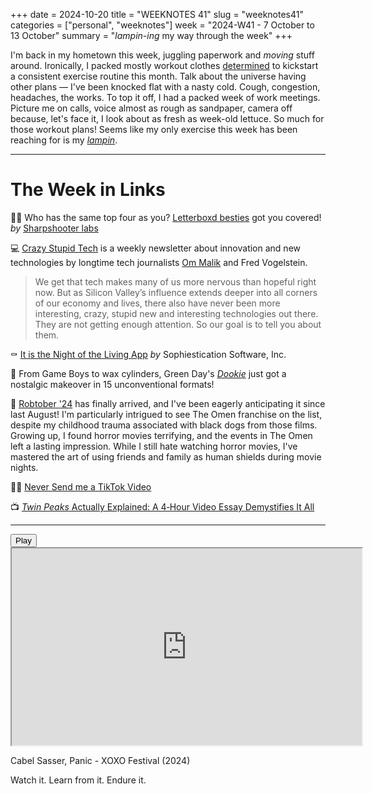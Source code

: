 +++
date = 2024-10-20
title = "WEEKNOTES 41"
slug = "weeknotes41"
categories = ["personal", "weeknotes"]
week = "2024-W41 - 7 October to 13 October"
summary = "*lampin-ing* my way through the week"
+++

I'm back in my hometown this week, juggling paperwork and *moving* stuff around. Ironically, I packed mostly workout clothes [determined](https://krabf.com/weeknotes/weeknotes40/) to kickstart a consistent exercise routine this month. Talk about the universe having other plans — I've been knocked flat with a nasty cold. Cough, congestion, headaches, the works. To top it off, I had a packed week of work meetings. Picture me on calls, voice almost as rough as sandpaper, camera off because, let's face it, I look about as fresh as week-old lettuce. So much for those workout plans! Seems like my only exercise this week has been reaching for is my [*lampin*](https://en.wiktionary.org/wiki/lampin).

---

# The Week in Links

👯‍♀️ Who has the same top four as you? [Letterboxd besties](https://letterboxd-besties.glitch.me/) got you covered! *by* [Sharpshooter labs](https://sharpshooterlabs.com/)

💻 [Crazy Stupid Tech](https://crazystupidtech.com/?ref=krabf.com) is a weekly newsletter about innovation and new technologies by longtime tech journalists [Om Malik](http://om.co) and Fred Vogelstein.
> We get that tech makes many of us more nervous than hopeful right now. But as Silicon Valley’s influence extends deeper into all corners of our economy and lives, there also have never been more interesting, crazy, stupid new and interesting technologies out there. They are not getting enough attention. So our goal is to tell you about them.

⚰️ [It is the Night of the Living App](https://sophiestication.com/NightOfTheLivingApp/) *by* Sophiestication Software, Inc.

💾 From Game Boys to wax cylinders, Green Day's [*Dookie*](https://www.dookiedemastered.com/) just got a nostalgic makeover in 15 unconventional formats!

🧟 [Robtober '24](https://v6.robweychert.com/blog/2024/10/robtober/) has finally arrived, and I've been eagerly anticipating it since last August! I'm particularly intrigued to see The Omen franchise on the list, despite my childhood trauma associated with black dogs from those films. Growing up, I found horror movies terrifying, and the events in The Omen left a lasting impression. While I still hate watching horror movies, I've mastered the art of using friends and family as human shields during movie nights.

🕵🏻 [Never Send me a TikTok Video](https://rknight.me/blog/never-send-me-a-tiktok-video/?ref=krabf.com)

📺 [*Twin Peaks* Actually Explained: A 4‑Hour Video Essay Demystifies It All](https://www.openculture.com/2024/10/twin-peaks-actually-explained.html)

---

<lite-youtube videoid="Df_K7pIsfvg" style="background-image: url(&quot;https://i.ytimg.com/vi/Df_K7pIsfvg/hqdefault.jpg&quot;);" class="lyt-activated"><button type="button" class="lty-playbtn"><span class="lyt-visually-hidden">Play</span></button><iframe width="560" height="315" title="Play" allow="accelerometer; autoplay; encrypted-media; gyroscope; picture-in-picture" allowfullscreen="" src="https://www.youtube-nocookie.com/embed/Df_K7pIsfvg?autoplay"></iframe></lite-youtube>

Cabel Sasser, Panic - XOXO Festival (2024)

Watch it. Learn from it. Endure it.